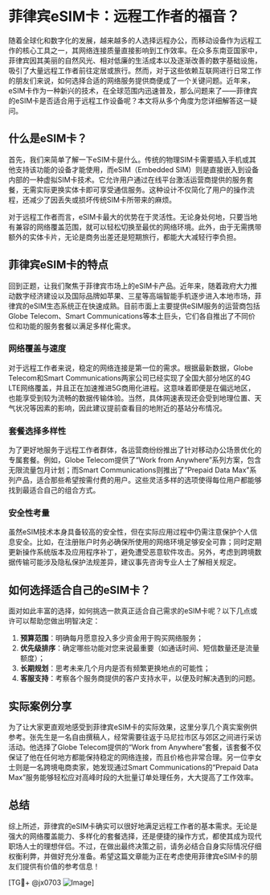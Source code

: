# 菲律宾eSIM卡：远程工作者的福音？

随着全球化和数字化的发展，越来越多的人选择远程办公，而移动设备作为远程工作的核心工具之一，其网络连接质量直接影响到工作效率。在众多东南亚国家中，菲律宾因其美丽的自然风光、相对低廉的生活成本以及逐渐改善的数字基础设施，吸引了大量远程工作者前往定居或旅行。然而，对于这些依赖互联网进行日常工作的朋友们来说，如何选择合适的网络服务提供商便成了一个关键问题。近年来，eSIM卡作为一种新兴的技术，在全球范围内迅速普及，那么问题来了——菲律宾的eSIM卡是否适合用于远程工作设备呢？本文将从多个角度为您详细解答这一疑问。

## 什么是eSIM卡？

首先，我们来简单了解一下eSIM卡是什么。传统的物理SIM卡需要插入手机或其他支持该功能的设备才能使用，而eSIM（Embedded SIM）则是直接嵌入到设备内部的一种虚拟SIM卡技术。它允许用户通过在线平台激活运营商提供的服务套餐，无需实际更换实体卡即可享受通信服务。这种设计不仅简化了用户的操作流程，还减少了因丢失或损坏传统SIM卡所带来的麻烦。

对于远程工作者而言，eSIM卡最大的优势在于灵活性。无论身处何地，只要当地有兼容的网络覆盖范围，就可以轻松切换至最优的网络环境。此外，由于无需携带额外的实体卡片，无论是商务出差还是短期旅行，都能大大减轻行李负担。

## 菲律宾eSIM卡的特点

回到正题，让我们聚焦于菲律宾市场上的eSIM卡产品。近年来，随着政府大力推动数字经济建设以及国际品牌如苹果、三星等高端智能手机逐步进入本地市场，菲律宾的eSIM生态系统正在快速成熟。目前市面上主要提供eSIM服务的运营商包括Globe Telecom、Smart Communications等本土巨头，它们各自推出了不同价位和功能的服务套餐以满足多样化需求。

### 网络覆盖与速度

对于远程工作者来说，稳定的网络连接是第一位的需求。根据最新数据，Globe Telecom和Smart Communications两家公司已经实现了全国大部分地区的4G LTE网络覆盖，并且正在加速推进5G商用化进程。这意味着即便是在偏远地区，也能享受到较为流畅的数据传输体验。当然，具体网速表现还会受到地理位置、天气状况等因素的影响，因此建议提前查看目的地附近的基站分布情况。

### 套餐选择多样性

为了更好地服务于远程工作者群体，各运营商纷纷推出了针对移动办公场景优化的专属套餐。例如，Globe Telecom提供了“Work from Anywhere”系列方案，包含无限流量包月计划；而Smart Communications则推出了“Prepaid Data Max”系列产品，适合那些希望按需付费的用户。这些灵活多样的选项使得每位用户都能够找到最适合自己的组合方式。

### 安全性考量

虽然eSIM技术本身具备较高的安全性，但在实际应用过程中仍需注意保护个人信息安全。比如，在注册账户时务必确保所使用的网络环境足够安全可靠；同时定期更新操作系统版本及应用程序补丁，避免遭受恶意软件攻击。另外，考虑到跨境数据传输可能涉及隐私保护法规差异，建议事先咨询专业人士了解相关规定。

## 如何选择适合自己的eSIM卡？

面对如此丰富的选择，如何挑选一款真正适合自己需求的eSIM卡呢？以下几点或许可以帮助您做出明智决定：

1. **预算范围**：明确每月愿意投入多少资金用于购买网络服务；
2. **优先级排序**：确定哪些功能对您来说最重要（如通话时间、短信数量还是流量额度）；
3. **长期规划**：思考未来几个月内是否有频繁更换地点的可能性；
4. **客服支持**：考察各个服务商提供的客户支持水平，以便及时解决遇到的问题。

## 实际案例分享

为了让大家更直观地感受到菲律宾eSIM卡的实际效果，这里分享几个真实案例供参考。张先生是一名自由撰稿人，经常需要往返于马尼拉市区与郊区之间进行采访活动。他选择了Globe Telecom提供的“Work from Anywhere”套餐，该套餐不仅保证了他在任何地方都能保持稳定的网络连接，而且价格也非常合理。另一位李女士则是一名跨境电商卖家，她发现通过Smart Communications的“Prepaid Data Max”服务能够轻松应对高峰时段的大批量订单处理任务，大大提高了工作效率。

## 总结

综上所述，菲律宾的eSIM卡确实可以很好地满足远程工作者的基本需求。无论是强大的网络覆盖能力、多样化的套餐选择，还是便捷的操作方式，都使其成为现代职场人士的理想伴侣。不过，在做出最终决策之前，请务必结合自身实际情况仔细权衡利弊，并做好充分准备。希望这篇文章能为正在考虑使用菲律宾eSIM卡的朋友们提供有价值的参考信息！

[TG💪+ @jx0703 ![Image](https://github.com/user-attachments/assets/dbca1d08-cadb-493c-b0ec-ad6f7a83f270)]